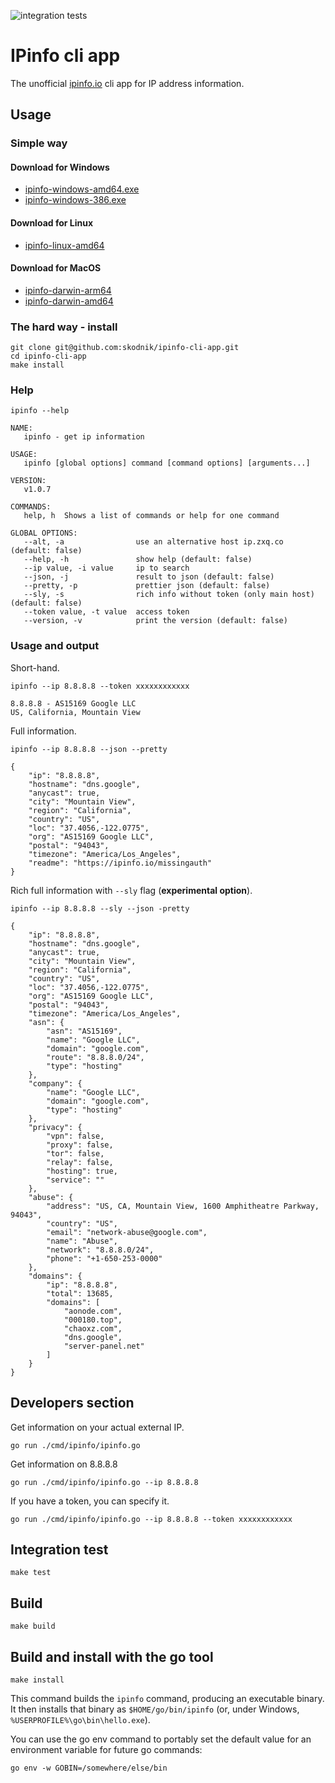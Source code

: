 ![integration tests](https://github.com/skodnik/ipinfo-cli-app/actions/workflows/ci.yaml/badge.svg)

# IPinfo cli app

The unofficial [ipinfo.io](https://ipinfo.io) cli app for IP address information.

## Usage

### Simple way

#### Download for Windows

- [ipinfo-windows-amd64.exe](https://github.com/skodnik/ipinfo-cli-app/raw/main/build/bin/ipinfo-windows-amd64.exe)
- [ipinfo-windows-386.exe](https://github.com/skodnik/ipinfo-cli-app/raw/main/build/bin/ipinfo-windows-386.exe)

#### Download for Linux

- [ipinfo-linux-amd64](https://github.com/skodnik/ipinfo-cli-app/raw/main/build/bin/ipinfo-linux-amd64)

#### Download for MacOS

- [ipinfo-darwin-arm64](https://github.com/skodnik/ipinfo-cli-app/raw/main/build/bin/ipinfo-darwin-arm64)
- [ipinfo-darwin-amd64](https://github.com/skodnik/ipinfo-cli-app/raw/main/build/bin/ipinfo-darwin-amd64)

### The hard way - install

```shell
git clone git@github.com:skodnik/ipinfo-cli-app.git
cd ipinfo-cli-app
make install
```

### Help

```shell
ipinfo --help

NAME:
   ipinfo - get ip information

USAGE:
   ipinfo [global options] command [command options] [arguments...]

VERSION:
   v1.0.7

COMMANDS:
   help, h  Shows a list of commands or help for one command

GLOBAL OPTIONS:
   --alt, -a                use an alternative host ip.zxq.co (default: false)
   --help, -h               show help (default: false)
   --ip value, -i value     ip to search
   --json, -j               result to json (default: false)
   --pretty, -p             prettier json (default: false)
   --sly, -s                rich info without token (only main host) (default: false)
   --token value, -t value  access token
   --version, -v            print the version (default: false)
```

### Usage and output

Short-hand.

```shell
ipinfo --ip 8.8.8.8 --token xxxxxxxxxxxx

8.8.8.8 - AS15169 Google LLC
US, California, Mountain View
```

Full information.

```shell
ipinfo --ip 8.8.8.8 --json --pretty
  
{
    "ip": "8.8.8.8",
    "hostname": "dns.google",
    "anycast": true,
    "city": "Mountain View",
    "region": "California",
    "country": "US",
    "loc": "37.4056,-122.0775",
    "org": "AS15169 Google LLC",
    "postal": "94043",
    "timezone": "America/Los_Angeles",
    "readme": "https://ipinfo.io/missingauth"
}
```

Rich full information with `--sly` flag (**experimental option**).

```shell
ipinfo --ip 8.8.8.8 --sly --json -pretty

{
    "ip": "8.8.8.8",
    "hostname": "dns.google",
    "anycast": true,
    "city": "Mountain View",
    "region": "California",
    "country": "US",
    "loc": "37.4056,-122.0775",
    "org": "AS15169 Google LLC",
    "postal": "94043",
    "timezone": "America/Los_Angeles",
    "asn": {
        "asn": "AS15169",
        "name": "Google LLC",
        "domain": "google.com",
        "route": "8.8.8.0/24",
        "type": "hosting"
    },
    "company": {
        "name": "Google LLC",
        "domain": "google.com",
        "type": "hosting"
    },
    "privacy": {
        "vpn": false,
        "proxy": false,
        "tor": false,
        "relay": false,
        "hosting": true,
        "service": ""
    },
    "abuse": {
        "address": "US, CA, Mountain View, 1600 Amphitheatre Parkway, 94043",
        "country": "US",
        "email": "network-abuse@google.com",
        "name": "Abuse",
        "network": "8.8.8.0/24",
        "phone": "+1-650-253-0000"
    },
    "domains": {
        "ip": "8.8.8.8",
        "total": 13685,
        "domains": [
            "aonode.com",
            "000180.top",
            "chaoxz.com",
            "dns.google",
            "server-panel.net"
        ]
    }
}
```

## Developers section

Get information on your actual external IP.

```shell
go run ./cmd/ipinfo/ipinfo.go
```

Get information on 8.8.8.8

```shell
go run ./cmd/ipinfo/ipinfo.go --ip 8.8.8.8
```

If you have a token, you can specify it.

```shell
go run ./cmd/ipinfo/ipinfo.go --ip 8.8.8.8 --token xxxxxxxxxxxx
```

## Integration test

```shell
make test
```

## Build

```shell
make build
```

## Build and install with the go tool

```shell
make install
```

This command builds the `ipinfo` command, producing an executable binary. It then installs that binary as
`$HOME/go/bin/ipinfo` (or, under Windows, `%USERPROFILE%\go\bin\hello.exe`).

You can use the go env command to portably set the default value for an environment variable for future go commands:

```shell
go env -w GOBIN=/somewhere/else/bin
```
